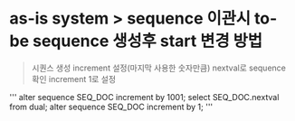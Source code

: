 # as-is system > sequence 이관시 to-be sequence 생성후 start 변경 방법

> 시퀀스 생성 
> increment 설정(마지막 사용한 숫자만큼) 
> nextval로 sequence 확인
> increment 1로 설정
 
'''
alter sequence SEQ_DOC increment by 1001;
select SEQ_DOC.nextval from dual;
alter sequence SEQ_DOC increment by 1;
'''

